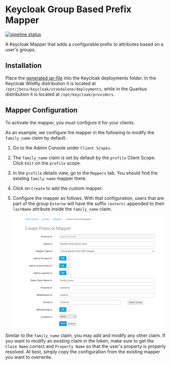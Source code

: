 # Keycloak Group Based Prefix Mapper

[![pipeline status](https://rechenknecht.net/giz/keycloak/group-based-modification-mapper/badges/main/pipeline.svg)](https://rechenknecht.net/giz/keycloak/group-based-modification-mapper/-/commits/main)

A Keycloak Mapper that adds a configurable prefix to attributes based on a user's groups.

## Installation

Place the [generated jar-file](https://rechenknecht.net/giz/keycloak/group-based-modification-mapper/-/jobs/artifacts/main/download?job=build-jar) into the Keycloak deployments folder.
In the Keycloak Wildfly distribution it is located at `/opt/jboss/keycloak/standalone/deployments`, while in the Quarkus distribution it is located at `/opt/keycloak/providers`.

## Mapper Configuration

To activate the mapper, you must configure it for your clients.

As an example, we configure the mapper in the following to modify the `family_name` claim by default.

1. Go to the Admin Console under `Client Scopes`.
1. The `family_name` claim is set by default by the `profile` Client Scope. Click `Edit` on the `profile` scope.
1. In the `profile` details view, go to the `Mappers` tab. You should find the existing `family name` mapper there.
1. Click on `Create` to add the custom mapper.
1. Configure the mapper as follows. With that configuration, users that are part of the group `Externe` will have the suffix `(extern)` appended to their `lastName` attribute inside the `family_name` claim.

    ![Example Group Based Mapper Configuration](docs/mapper-configuration.png)

Similar to the `family_name` claim, you may add and modify any other claim.
If you want to modify an existing claim in the token, make sure to get the `Claim Name` correct and `Property Name` so that the user's property is properly resolved.
At best, simply copy the configuration from the existing mapper you want to overwrite.
